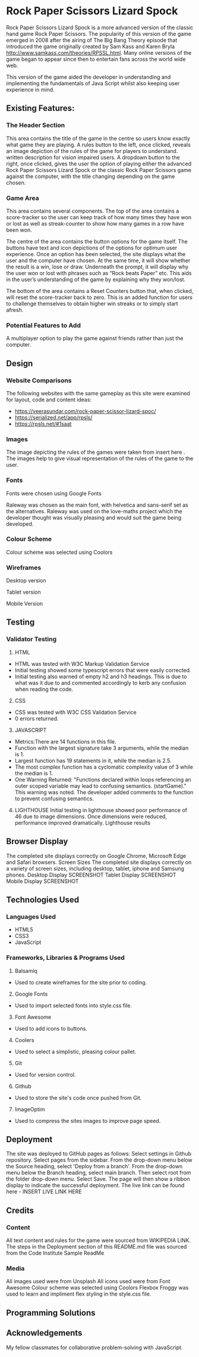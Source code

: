 # Rock Paper Scissors Lizard Spock
Rock Paper Scissors Lizard Spock is a more advanced version of the classic hand game Rock Paper Scissors. The popularity of this version of the game emerged in 2008 after the airing of The Big Bang Theory episode that introduced the game originally created by Sam Kass and Karen Bryla http://www.samkass.com/theories/RPSSL.html. Many online versions of the game began to appear since then to entertain fans across the world wide web.

This version of the game aided the developer in understanding and implementing the fundamentals of Java Script whilst also keeping user experience in mind.

## Existing Features:

### The Header Section
This area contains the title of the game in the centre so users know exactly what game they are playing. A rules button to the left, once clicked, reveals an image depiction of the rules of the game for players to understand. written description for vision impaired users.
A dropdown button to the right, once clicked, gives the user the option of playing either the advanced Rock Paper Scissors Lizard Spock or the classic Rock Paper Scissors game against the computer, with the title changing depending on the game chosen.

### Game Area
This area contains several components.
The top of the area contains a score-tracker so the user can keep track of how many times they have won or lost as well as streak-counter to show how many games in a row have been won. 

The centre of the area contains the button options for the game itself. The buttons have text and icon depictions of the options for optimum user experience. 
Once an option has been selected, the site displays what the user and the computer have chosen. At the same time, it will show whether the result is a win, lose or draw. Underneath the prompt, it will display why the user won or lost with phrases such as “Rock beats Paper” etc. This aids in the user’s understanding of the game by explaining why they won/lost.

The bottom of the area contains a Reset Counters button that, when clicked, will reset the score-tracker back to zero. This is an added function for users to challenge themselves to obtain higher win streaks or to simply start afresh. 

### Potential Features to Add

A multiplayer option to play the game against friends rather than just the computer. 

## Design

### Website Comparisons

The following websites with the same gameplay as this site were examined for layout, code and content ideas:
- https://veerasundar.com/rock-paper-scissor-lizard-spoc/
- https://serialized.net/app/rpsls/
- https://rpsls.net/#1saat


### Images
The image depicting the rules of the games were taken from insert here . The images help to give visual representation of the rules of the game to the user.


### Fonts

Fonts were chosen using Google Fonts

Raleway was chosen as the main font, with helvetica and sans-serif set as the alternatives. Raleway was used on the love-maths project which the developer thought was visually pleasing and would suit the game being developed.


### Colour Scheme

Colour scheme was selected using Coolors

### Wireframes

Desktop version

Tablet version

Mobile Version


## Testing

### Validator Testing
1. HTML
- HTML was tested with W3C Markup Validation Service
- Initial testing showed some typescript errors that were easily corrected.
- Initial testing also warned of empty h2 and h3 headings. This is due to what was it due to and commented accordingly to kerb any confusion when reading the code.

2. CSS
- CSS was tested with W3C CSS Validation Service
- 0 errors returned.

3. JAVASCRIPT
- Metrics:There are 14 functions in this file.
- Function with the largest signature take 3 arguments, while the median is 1.
- Largest function has 19 statements in it, while the median is 2.5.
- The most complex function has a cyclomatic complexity value of 3 while the median is 1.
- One Warning Returned:
"Functions declared within loops referencing an outer scoped variable may lead to confusing semantics. (startGame)." This warning was noted. The developer added comments to the function to prevent confusing semantics.

4. LIGHTHOUSE
Initial testing in lighthouse showed poor performance of 46 due to image dimensions.
Once dimensions were reduced, performance improved dramatically.
Lighthouse results

## Browser Display
The completed site displays correctly on Google Chrome, Microsoft Edge and Safari browsers.
Screen Sizes
The completed site displays correctly on a variety of screen sizes, including desktop, tablet, iphone and Samsung phones.
Desktop Display SCREENSHOT
Tablet Display SCREENSHOT
Mobile Display SCREENSHOT

## Technologies Used

### Languages Used
- HTML5
- CSS3
- JavaScript

### Frameworks, Libraries & Programs Used
1. Balsamiq
- Used to create wireframes for the site prior to coding.
2. Google Fonts
- Used to import selected fonts into style.css file.
3. Font Awesome
- Used to add icons to buttons.
4. Coolers
- Used to select a simplistic, pleasing colour pallet.
5. Git
- Used for version control.
6. Github
- Used to store the site's code once pushed from Git.
7. ImageOptim
- Used to compress the sites images to improve page speed.

## Deployment
The site was deployed to GitHub pages as follows:
Select settings in Github repository.
Select pages from the sidebar.
From the drop-down menu below the Source heading, select 'Deploy from a branch'.
From the drop-down menu below the Branch heading, select main branch. Then select root from the folder drop-down menu.
Select Save.
The page will then show a ribbon display to indicate the successful deployment.
The live link can be found here - INSERT LIVE LINK HERE


## Credits

### Content
All text content and rules for the game were sourced from WIKIPEDIA LINK.
The steps in the Deployment section of this README.md file was sourced from the Code Institute Sample ReadMe

### Media
All images used were from Unsplash
All icons used were from Font Awesome
Colour scheme was selected using Coolors
Flexbox Froggy was used to learn and impliment flex styling in the style.css file.

## Programming Solutions

## Acknowledgements
My fellow classmates for collaborative problem-solving with JavaScript.





